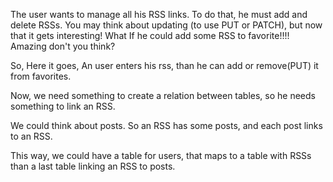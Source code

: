 The user wants to manage all his RSS links.
To do that, he must add and delete RSSs. You may think about updating 
(to use PUT or PATCH), but now that it gets interesting! What If he could
add some RSS to favorite!!!! Amazing don't you think?

So, Here it goes, An user enters his rss, than he can add or remove(PUT) it from favorites.

Now, we need something to create a relation between tables, so he needs something to link an RSS.

We could think about posts. So an RSS has some posts, and each post links to an RSS.

This way, we could have a table for users, that maps to a table with RSSs than a last table linking an RSS to posts.
